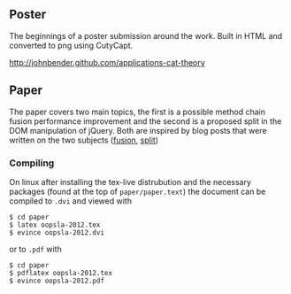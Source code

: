 ## Poster

The beginnings of a poster submission around the work. Built in HTML and converted to png using CutyCapt.

http://johnbender.github.com/applications-cat-theory

## Paper

The paper covers two main topics, the first is a possible method chain fusion performance improvement and the second is a proposed split in the DOM manipulation of jQuery. Both are inspired by blog posts that were written on the two subjects ([fusion](http://johnbender.us/2012/02/29/faster-javascript-through-category-theory/), [split](http://johnbender.us/2012/07/19/splitting-jquery-in-two-a-proposal/))

### Compiling

On linux after installing the tex-live distrubution and the necessary packages (found at the top of `paper/paper.text`) the document can be compiled to `.dvi` and viewed with

    $ cd paper
    $ latex oopsla-2012.tex
    $ evince oopsla-2012.dvi

or to `.pdf` with

    $ cd paper
    $ pdflatex oopsla-2012.tex
    $ evince oopsla-2012.pdf
